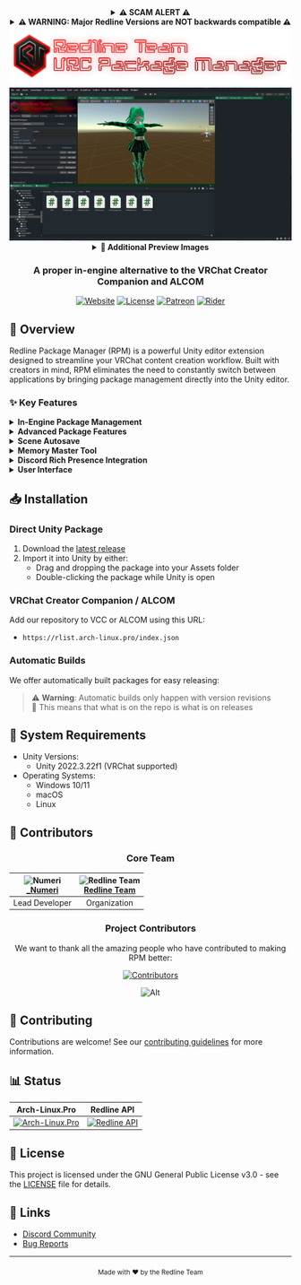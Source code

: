 <div align="center">

<details>
<summary><b>⚠️ SCAM ALERT ⚠️</b></summary>
This is a Free and Open Source Software  
  
If you bought this anywhere else or did not get it from here, the Jinxxy, or our VPM then you have been scammed!  
I will not charge people for FOSS software  
</details>


<details>
<summary><b>⚠️ WARNING: Major Redline Versions are NOT backwards compatible ⚠️</b></summary>
<details>
<summary><b>⚠️ V5 Release ⚠️</b></summary>

This version features a complete reconstruction of the project organization, making it incompatible with previous versions.
</details>

<details>
<summary><b>⚠️ V4 Release ⚠️</b></summary>

This version removes deprecated features and introduces breaking changes.
</details>

<details>
<summary><b>⚠️ V3 Release ⚠️</b></summary>

You may have to manually remove the old package folder (`dev.runaxr.redline`) to import this update.  
We have attempted to automate this process but cannot guarantee it will work in all cases.
</details>
</details>
<img src="RPMBanner.png" width="500" alt="Redline Package Manager">

<img src="PreviewImages/MainPreview.png" width="650" />

<details>
<summary><b>📸 Additional Preview Images</b></summary>

<div align="center">
  <div style="display: flex; flex-wrap: wrap; justify-content: center;">
    <div style="flex: 1 1 45%; max-width: 45%; padding: 10px;">
      <img src="PreviewImages/Repositories.png" width="100%" />
      <h4>Repositories View</h4>
    </div>
    <div style="flex: 1 1 45%; max-width: 45%; padding: 10px;">
      <img src="PreviewImages/Repo Catalog.png" width="100%" />
      <h4>Repository Catalog</h4>
    </div>
    <div style="flex: 1 1 45%; max-width: 45%; padding: 10px;">
      <img src="PreviewImages/Packages Subtab.png" width="100%" />
      <h4>Packages Subtab</h4>
    </div>
    <div style="flex: 1 1 45%; max-width: 45%; padding: 10px;">
      <img src="PreviewImages/Installed.png" width="100%" />
      <h4>Installed Packages</h4>
    </div>
    <div style="flex: 1 1 45%; max-width: 45%; padding: 10px;">
      <img src="PreviewImages/Settings.png" width="100%" />
      <h4>Settings Panel</h4>
    </div>
    <div style="flex: 1 1 45%; max-width: 45%; padding: 10px;">
      <img src="PreviewImages/Autosaver.png" width="100%" />
      <h4>Autosave Settings</h4>
    </div>
    <div style="flex: 1 1 45%; max-width: 45%; padding: 10px;">
      <img src="PreviewImages/MemoryMaster.png" width="100%" />
      <h4>Memory Master Tool</h4>
    </div>
  </div>
</div>
</details>

### A proper in-engine alternative to the VRChat Creator Companion and ALCOM

[![Website](https://img.shields.io/website?down_color=red&down_message=Offline&label=arch-linux.pro&style=for-the-badge&up_color=cyan&up_message=Online&url=https%3A%2F%2Farch-linux.pro)](https://arch-linux.pro)
[![License](https://img.shields.io/badge/License-GPL--3.0-blue.svg?style=for-the-badge)](LICENSE)
[![Patreon](https://img.shields.io/badge/Patreon-Support-pink?style=for-the-badge)](https://www.patreon.com/_Numeri)
[![Rider](https://img.shields.io/badge/Developed%20with-Rider-DD1265?style=for-the-badge&logo=rider&logoColor=white)](https://www.jetbrains.com/rider/)

</div>

## 🚀 Overview

Redline Package Manager (RPM) is a powerful Unity editor extension designed to streamline your VRChat content creation workflow. Built with creators in mind, RPM eliminates the need to constantly switch between applications by bringing package management directly into the Unity editor.

### ✨ Key Features

<details>
<summary><b>In-Engine Package Management</b></summary>

- Browse, download, and manage packages without leaving Unity
- Seamlessly import your existing VRChat Creator Companion or ALCOM repositories
- Support for multiple repositories and repository grouping
- Easy repository import from VCC/ALCOM
- Default repository management
- Compacted Overflow Fix for organized community repositories
</details>

<details>
<summary><b>Advanced Package Features</b></summary>

- Dependency visualization and management
- Version comparison tool
- Installation history tracking
- Package backup and restore
- Advanced search and filtering
- Automatic dependency resolution
- Intelligent package removal with dependency checks
- Smart management of package temp folders
</details>

<details>
<summary><b>Scene Autosave</b></summary>

- Configurable autosave intervals and prefixes
- Save on Play and Save on Compile options
- Multiple backup strategies: Rotating, Incremental, Timestamped, Hybrid
- Scene-specific settings and custom save triggers
- Exclude specific scenes from autosave
- Option to save all open scenes
- Compress saves and save metadata options
- Notifications and save history timeline
- Restore from autosave functionality
</details>

<details>
<summary><b>Memory Master Tool</b></summary>

- Comprehensive memory monitoring (current, peak, system RAM, swap)
- Manual and timer-based automatic memory cleanup
- Configurable memory thresholds and presets (e.g., Low End, High End, Auto)
- Visual memory usage graph
- Object pool statistics
- Texture management with automatic optimization (compression, resizing)
- GC Collection history
- Memory allocation patterns (for leak detection)
- Asset Bundle management (tracking and unloading unused bundles)
</details>

<details>
<summary><b>Discord Rich Presence Integration</b></summary>

- Display your Unity Editor activity in Discord
- Customizable RPC states
</details>

<details>
<summary><b>User Interface</b></summary>

- Clean and intuitive interface
- Package comparison view
- Dependency graph visualization
- Installation history view
- Advanced filtering options
- Repository Catalog for browsing available repositories
</details>

## 📥 Installation

### Direct Unity Package

1. Download the [latest release](https://github.com/Redline-Team/RPM/releases/latest)
2. Import it into Unity by either:
   - Drag and dropping the package into your Assets folder
   - Double-clicking the package while Unity is open

### VRChat Creator Companion / ALCOM

Add our repository to VCC or ALCOM using this URL:
- `https://rlist.arch-linux.pro/index.json`

### Automatic Builds

We offer automatically built packages for easy releasing:
> ⚠️ **Warning**: Automatic builds only happen with version revisions  
> 🔧 This means that what is on the repo is what is on releases

## 🔧 System Requirements

- Unity Versions:
  - Unity 2022.3.22f1 (VRChat supported)
- Operating Systems:
  - Windows 10/11
  - macOS
  - Linux

## 👥 Contributors

<div align="center">

### Core Team

| <img src="https://github.com/Numeri-Dev.png" width="100" height="100" alt="Numeri"><br>[_Numeri](https://github.com/Numeri-Dev) | <img src="https://github.com/Redline-Team.png" width="100" height="100" alt="Redline Team"><br>[Redline Team](https://github.com/Redline-Team) |
|:---:|:---:|
| Lead Developer | Organization |

### Project Contributors

We want to thank all the amazing people who have contributed to making RPM better:

[![Contributors](https://contrib.rocks/image?repo=Redline-Team/RPM)](https://github.com/Redline-Team/RPM/graphs/contributors)

![Alt](https://repobeats.axiom.co/api/embed/964eb714896ae0cfc06ef17587deaf115041c69f.svg "Repobeats analytics image")

</div>

## 🤝 Contributing

Contributions are welcome! See our [contributing guidelines](CONTRIBUTING.md) for more information.

## 📊 Status

<div align="center">

| Arch-Linux.Pro | Redline API |
|---------|---------|
| [![Arch-Linux.Pro](https://uptime.betterstack.com/status-badges/v3/monitor/1psjj.svg)](https://status.arch-linux.pro) | [![Redline API](https://uptime.betterstack.com/status-badges/v3/monitor/1jo77.svg)](https://status.arch-linux.pro) |

</div>

## 📜 License

This project is licensed under the GNU General Public License v3.0 - see the [LICENSE](LICENSE) file for details.

## 🔗 Links

- [Discord Community](https://discord.com/invite/PPTyhTAb6r)
- [Bug Reports](https://github.com/Redline-Team/RPM/issues)

---

<div align="center">
  <sub>Made with ❤️ by the Redline Team</sub>
</div>
